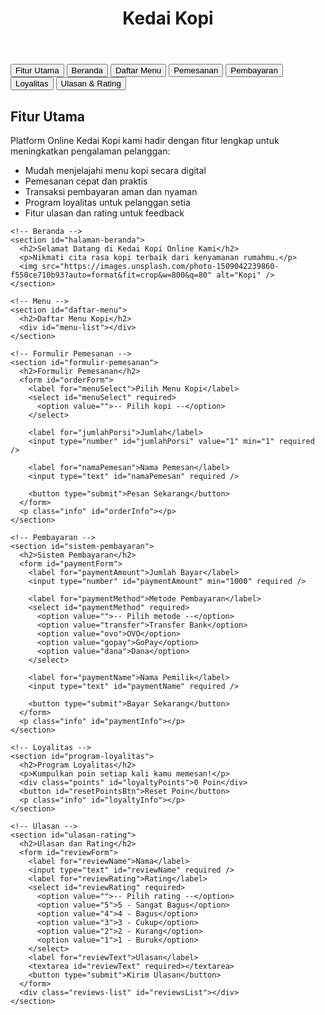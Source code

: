 <!DOCTYPE html>
<html lang="id">
<head>
  <meta charset="UTF-8" />
  <meta name="viewport" content="width=device-width, initial-scale=1" />
  <title>Kedai Kopi Online</title>
  <link rel="stylesheet" href="css/style.css" />
</head>
<body>
  <header>
    <h1>Kedai Kopi</h1>
  </header>

  <nav>
    <button class="nav-btn active" data-target="fitur-utama">Fitur Utama</button>
    <button class="nav-btn" data-target="halaman-beranda">Beranda</button>
    <button class="nav-btn" data-target="daftar-menu">Daftar Menu</button>
    <button class="nav-btn" data-target="formulir-pemesanan">Pemesanan</button>
    <button class="nav-btn" data-target="sistem-pembayaran">Pembayaran</button>
    <button class="nav-btn" data-target="program-loyalitas">Loyalitas</button>
    <button class="nav-btn" data-target="ulasan-rating">Ulasan & Rating</button>
  </nav>

  <main>
    <!-- Fitur Utama -->
    <section id="fitur-utama" class="active">
      <h2>Fitur Utama</h2>
      <p>Platform Online Kedai Kopi kami hadir dengan fitur lengkap untuk meningkatkan pengalaman pelanggan:</p>
      <ul>
        <li>Mudah menjelajahi menu kopi secara digital</li>
        <li>Pemesanan cepat dan praktis</li>
        <li>Transaksi pembayaran aman dan nyaman</li>
        <li>Program loyalitas untuk pelanggan setia</li>
        <li>Fitur ulasan dan rating untuk feedback</li>
      </ul>
    </section>

    <!-- Beranda -->
    <section id="halaman-beranda">
      <h2>Selamat Datang di Kedai Kopi Online Kami</h2>
      <p>Nikmati cita rasa kopi terbaik dari kenyamanan rumahmu.</p>
      <img src="https://images.unsplash.com/photo-1509042239860-f550ce710b93?auto=format&fit=crop&w=800&q=80" alt="Kopi" />
    </section>

    <!-- Menu -->
    <section id="daftar-menu">
      <h2>Daftar Menu Kopi</h2>
      <div id="menu-list"></div>
    </section>

    <!-- Formulir Pemesanan -->
    <section id="formulir-pemesanan">
      <h2>Formulir Pemesanan</h2>
      <form id="orderForm">
        <label for="menuSelect">Pilih Menu Kopi</label>
        <select id="menuSelect" required>
          <option value="">-- Pilih kopi --</option>
        </select>

        <label for="jumlahPorsi">Jumlah</label>
        <input type="number" id="jumlahPorsi" value="1" min="1" required />

        <label for="namaPemesan">Nama Pemesan</label>
        <input type="text" id="namaPemesan" required />

        <button type="submit">Pesan Sekarang</button>
      </form>
      <p class="info" id="orderInfo"></p>
    </section>

    <!-- Pembayaran -->
    <section id="sistem-pembayaran">
      <h2>Sistem Pembayaran</h2>
      <form id="paymentForm">
        <label for="paymentAmount">Jumlah Bayar</label>
        <input type="number" id="paymentAmount" min="1000" required />

        <label for="paymentMethod">Metode Pembayaran</label>
        <select id="paymentMethod" required>
          <option value="">-- Pilih metode --</option>
          <option value="transfer">Transfer Bank</option>
          <option value="ovo">OVO</option>
          <option value="gopay">GoPay</option>
          <option value="dana">Dana</option>
        </select>

        <label for="paymentName">Nama Pemilik</label>
        <input type="text" id="paymentName" required />

        <button type="submit">Bayar Sekarang</button>
      </form>
      <p class="info" id="paymentInfo"></p>
    </section>

    <!-- Loyalitas -->
    <section id="program-loyalitas">
      <h2>Program Loyalitas</h2>
      <p>Kumpulkan poin setiap kali kamu memesan!</p>
      <div class="points" id="loyaltyPoints">0 Poin</div>
      <button id="resetPointsBtn">Reset Poin</button>
      <p class="info" id="loyaltyInfo"></p>
    </section>

    <!-- Ulasan -->
    <section id="ulasan-rating">
      <h2>Ulasan dan Rating</h2>
      <form id="reviewForm">
        <label for="reviewName">Nama</label>
        <input type="text" id="reviewName" required />
        <label for="reviewRating">Rating</label>
        <select id="reviewRating" required>
          <option value="">-- Pilih rating --</option>
          <option value="5">5 - Sangat Bagus</option>
          <option value="4">4 - Bagus</option>
          <option value="3">3 - Cukup</option>
          <option value="2">2 - Kurang</option>
          <option value="1">1 - Buruk</option>
        </select>
        <label for="reviewText">Ulasan</label>
        <textarea id="reviewText" required></textarea>
        <button type="submit">Kirim Ulasan</button>
      </form>
      <div class="reviews-list" id="reviewsList"></div>
    </section>
  </main>

  <!-- Load all script modules -->
  <script src="js/navigation.js"></script>
  <script src="js/menu.js"></script>
  <script src="js/order.js"></script>
  <script src="js/payment.js"></script>
  <script src="js/loyalty.js"></script>
  <script src="js/review.js"></script>
</body>
</html>
